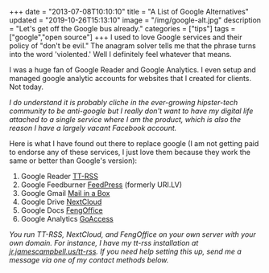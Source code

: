 +++
date = "2013-07-08T10:10:10"
title = "A List of Google Alternatives"
updated = "2019-10-26T15:13:10"
image = "/img/google-alt.jpg"
description = "Let's get off the Google bus already."
categories = ["tips"]
tags = ["google","open source"]
+++
I used to love Google services and their policy of "don't be evil." The anagram solver tells me that the phrase turns into the word 'violented.' Well I definitely feel whatever that means.

I was a huge fan of Google Reader and Google Analytics. I even setup and managed google analytic accounts for websites that I created for clients. Not today.

_I do understand it is probably cliche in the ever-growing hipster-tech community to be anti-google but I really don't want to have my digital life attached to a single service where I am the product, which is also the reason I have a largely vacant Facebook account._

Here is what I have found out there to replace google (I am not getting paid to endorse any of these services, I just love them because they work the same or better than Google's version):

1. Google Reader <i class='fa fa-hand-o-right'></i> [TT-RSS][1]
2. Google Feedburner <i class='fa fa-hand-o-right'></i> [FeedPress][2] (formerly URI.LV)
3. Google Gmail <i class='fa fa-hand-o-right'></i> [Mail in a Box][3]
4. Google Drive <i class='fa fa-hand-o-right'></i> [NextCloud][4]
5. Google Docs <i class='fa fa-hand-o-right'></i> [FengOffice][5]
6. Google Analytics <i class='fa fa-hand-o-right'></i> [GoAccess][6]

*You run TT-RSS, NextCloud, and FengOffice on your own server with your own domain. For instance, I have my tt-rss installation at [jr.jamescampbell.us/tt-rss](https://jr.jamescampbell.us/tt-rss). If you need help setting this up, send me a message via one of my contact methods below.*

[1]: https://tt-rss.org/ "Nice, easy install and lightweight rss feed manager and reader"
[2]: http://feedpress.it "Highly customizable, mine is running at feed.jamescampbell.us/jamescampbell"
[3]: https://mailinabox.email "Yes, you can run your own email server."
[4]: https://nextcloud.com/install "your data your way, bonus points is it comes with Mail in a Box"
[5]: http://www.fengoffice.com/web/professional_vs_community.php "Google docs and calendar and notes"
[6]: https://github.com/allinurl/goaccess "Nice linux terminal interface in case you dont have web access"